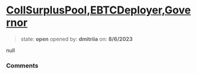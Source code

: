 # [CollSurplusPool,EBTCDeployer,Governor](https://github.com/cantinasec/review-badgerdao/pull/8)

> state: **open** opened by: **dmitriia** on: **8/6/2023**

null

### Comments

